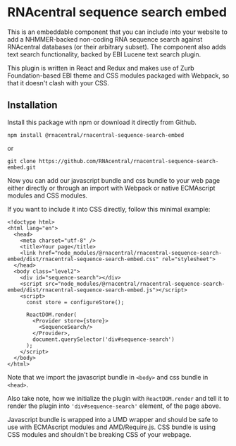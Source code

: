 # RNAcentral sequence search embed

This is an embeddable component that you can include into 
your website to add a NHMMER-backed non-coding RNA sequence search 
against RNAcentral databases (or their arbitrary subset). The 
component also adds text search functionality, backed by EBI Lucene 
text search plugin.

This plugin is written in React and Redux and makes use of Zurb 
Foundation-based EBI theme and CSS modules packaged with Webpack, so
that it doesn't clash with your CSS.

## Installation

Install this package with npm or download it directly from Github.

`npm install @rnacentral/rnacentral-sequence-search-embed`

or

`git clone https://github.com/RNAcentral/rnacentral-sequence-search-embed.git`


Now you can add our javascript bundle and css bundle to your web page either directly or through
 an import with Webpack or native ECMAscript modules and CSS modules.
 
If you want to include it into CSS directly, follow this minimal example:
 

```
<!doctype html>
<html lang="en">
  <head>
    <meta charset="utf-8" />
    <title>Your page</title>
    <link href="node_modules/@rnacentral/rnacentral-sequence-search-embed/dist/rnacentral-sequence-search-embed.css" rel="stylesheet">
  </head>
  <body class="level2">
    <div id="sequence-search"></div>
    <script src="node_modules/@rnacentral/rnacentral-sequence-search-embed/dist/rnacentral-sequence-search-embed.js"></script>
    <script>
      const store = configureStore();
        
      ReactDOM.render(
        <Provider store={store}>
          <SequenceSearch/>
        </Provider>,
        document.querySelector('div#sequence-search')
      );    
    </script>
  </body>
</html>
```

Note that we import the javascript bundle in `<body>` and css bundle
in `<head>`.

Also take note, how we initialize the plugin with `ReactDOM.render`
and tell it to render the plugin into `'div#sequence-search'` element,
of the page above.

Javascript bundle is wrapped into a UMD wrapper and should be safe
to use with ECMAscript modules and AMD/Require.js. CSS bundle is
using CSS modules and shouldn't be breaking CSS of your webpage.